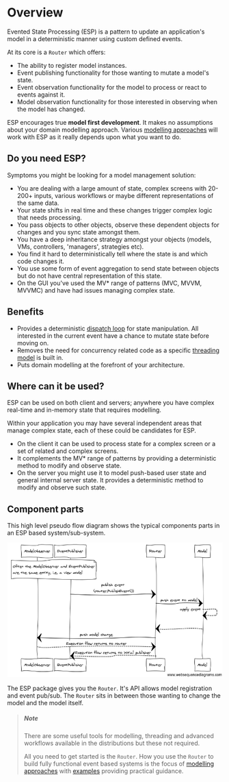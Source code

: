 <a name="overview"></a>

# Overview

Evented State Processing (ESP) is a pattern to update an application's model in a deterministic manner using custom defined events.

At its core is a `Router` which offers:

* The ability to register model instances.
* Event publishing functionality for those wanting to mutate a model's state.
* Event observation functionality for the model to process or react to events against it.
* Model observation functionality for those interested in observing when the model has changed.

ESP encourages true **model first development**.
It makes no assumptions about your domain modelling approach.
Various [modelling approaches](../modelling-approaches/index.md) will work with ESP as it really depends upon what you want to do.

## Do you need ESP?

Symptoms you might be looking for a model management solution:

* You are dealing with a large amount of state, complex screens with 20-200+ inputs, various workflows or maybe different representations of the same data.
* Your state shifts in real time and these changes trigger complex logic that needs processing.
* You pass objects to other objects, observe these dependent objects for changes and you sync state amongst them.
* You have a deep inheritance strategy amongst your objects (models, VMs, controllers, 'managers', strategies etc).
* You find it hard to deterministically tell where the state is and which code changes it.
* You use some form of event aggregation to send state between objects but do not have central representation of this state.
* On the GUI you've used the MV* range of patterns (MVC, MVVM, MVVMC) and have had issues managing complex state.

## Benefits

* Provides a deterministic [dispatch loop](../router-api/dispatch-loop.md) for state manipulation.
  All interested in the current event have a chance to mutate state before moving on.
* Removes the need for concurrency related code as a specific [threading model](../advanced-concepts/multithreading.md) is built in.
* Puts domain modelling at the forefront of your architecture.

## Where can it be used?

ESP can be used on both client and servers; anywhere you have complex real-time and in-memory state that requires modelling.

Within your application you may have several independent areas that manage complex state, each of these could be candidates for ESP.

*	On the client it can be used to process state for a complex screen or a set of related and complex screens.
*	It complements the MV* range of patterns by providing a deterministic method to modify and observe state.
*	On the server you might use it to model push-based user state and general internal server state. It provides a deterministic method to modify and observe such state.

## Component parts

This high level pseudo flow diagram shows the typical components parts in an ESP based system/sub-system.

![](../images/esp-basic-flow.png)

The ESP package gives you the `Router`. It's API allows model registration and event pub/sub.
The `Router` sits in between those wanting to change the model and the model itself.

> ##### Note
>There are some useful tools for modelling, threading and advanced workflows available in the distributions but these not required.
>
>All you need to get started is the `Router`.
>How you use the `Router` to build fully functional event based systems is the focus of [modelling approaches](../modelling-approaches/index.md) with [examples](../examples/index.md) providing practical guidance.